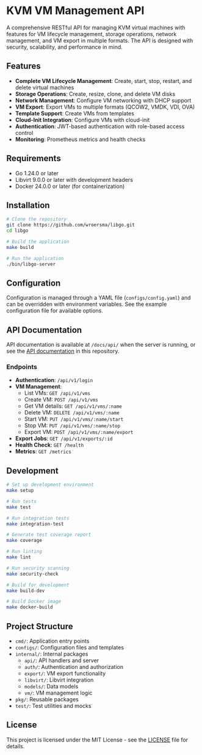 # KVM VM Management API

A comprehensive RESTful API for managing KVM virtual machines with features for VM lifecycle management, storage operations, network management, and VM export in multiple formats. The API is designed with security, scalability, and performance in mind.

## Features

- **Complete VM Lifecycle Management**: Create, start, stop, restart, and delete virtual machines
- **Storage Operations**: Create, resize, clone, and delete VM disks
- **Network Management**: Configure VM networking with DHCP support
- **VM Export**: Export VMs to multiple formats (QCOW2, VMDK, VDI, OVA)
- **Template Support**: Create VMs from templates
- **Cloud-Init Integration**: Configure VMs with cloud-init
- **Authentication**: JWT-based authentication with role-based access control
- **Monitoring**: Prometheus metrics and health checks

## Requirements

- Go 1.24.0 or later
- Libvirt 9.0.0 or later with development headers
- Docker 24.0.0 or later (for containerization)

## Installation

```bash
# Clone the repository
git clone https://github.com/wroersma/libgo.git
cd libgo

# Build the application
make build

# Run the application
./bin/libgo-server
```

## Configuration

Configuration is managed through a YAML file (`configs/config.yaml`) and can be overridden with environment variables. See the example configuration file for available options.

## API Documentation

API documentation is available at `/docs/api/` when the server is running, or see the [API documentation](docs/api/README.md) in this repository.

### Endpoints

- **Authentication**: `/api/v1/login`
- **VM Management**: 
  - List VMs: `GET /api/v1/vms`
  - Create VM: `POST /api/v1/vms`
  - Get VM details: `GET /api/v1/vms/:name`
  - Delete VM: `DELETE /api/v1/vms/:name`
  - Start VM: `PUT /api/v1/vms/:name/start`
  - Stop VM: `PUT /api/v1/vms/:name/stop`
  - Export VM: `POST /api/v1/vms/:name/export`
- **Export Jobs**: `GET /api/v1/exports/:id`
- **Health Check**: `GET /health`
- **Metrics**: `GET /metrics`

## Development

```bash
# Set up development environment
make setup

# Run tests
make test

# Run integration tests
make integration-test

# Generate test coverage report
make coverage

# Run linting
make lint

# Run security scanning
make security-check

# Build for development
make build-dev

# Build Docker image
make docker-build
```

## Project Structure

- `cmd/`: Application entry points
- `configs/`: Configuration files and templates
- `internal/`: Internal packages
  - `api/`: API handlers and server
  - `auth/`: Authentication and authorization
  - `export/`: VM export functionality
  - `libvirt/`: Libvirt integration
  - `models/`: Data models
  - `vm/`: VM management logic
- `pkg/`: Reusable packages
- `test/`: Test utilities and mocks

## License

This project is licensed under the MIT License - see the [LICENSE](LICENSE) file for details.
